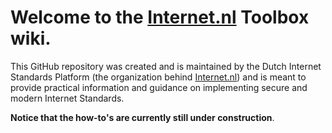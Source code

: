 # Welcome to the [Internet.nl](https://internet.nl) Toolbox wiki. 

This GitHub repository was created and is maintained by the Dutch Internet Standards Platform (the organization behind [Internet.nl](https://internet.nl)) and is meant to provide practical information and guidance on implementing secure and modern Internet Standards. 

**Notice that the how-to's are currently still under construction**.
